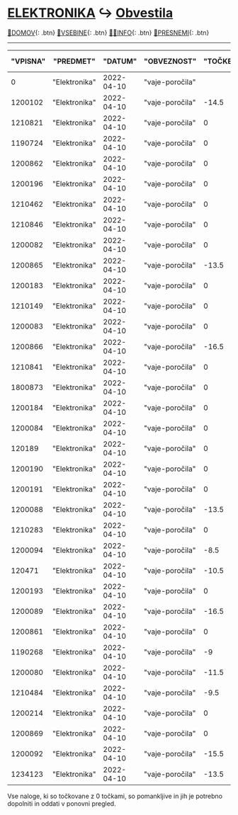 # [ELEKTRONIKA](../index.md) ↪ [Obvestila](./index.md)

[🏡DOMOV](../index.md){: .btn}
[📝VSEBINE](../Vsebine/index.md){: .btn}
[👨‍🎓INFO](../info.md){: .btn}
[💾PRESNEMI](../Presnemi/index.md){: .btn}

---
 
| "VPISNA" | "PREDMET" | "DATUM" | "OBVEZNOST" | "TOČKE" | "OCENA [%]" | "Komentar" | "V-01" | "V-02" | "V-03" | "V-04" | "V-05" | "V-06" | "V-07" | "V-08" | "V-09" | "V-10" | "V-11" | "V-12" | "V-13" | "V-14" | "V-15" | "V-16.1" | "V-16.2" | "V-16.3" |
|------|------|------|------|------|------|------|------|------|------|------|------|------|------|------|------|------|------|------|------|------|------|------|------|------|
| 0 | "Elektronika" | 2022-04-10 | "vaje-poročila" |  |  |  | "n121" | "n131" | "n231" | "n241" | "n311" | "n321" | "n331" | "n341" | "n411" | "n422" | "n423" | "n511" | "n512" | "n521" | "n522" | "n611" | "n612" | "n613" |
| 1200102 | "Elektronika" | 2022-04-10 | "vaje-poročila" | -14.5 | -81% |  | 1 | 1 | 1 | 1 | 1 | 1 | 1 | 0 | 1 | 1 | 0.5 | 1 | 1 | 1 | 0 | 1 | 1 | 0 |
| 1210821 | "Elektronika" | 2022-04-10 | "vaje-poročila" | 0 | 0% |  |  |  |  |  |  |  |  |  |  |  |  |  |  |  |  |  |  |  |
| 1190724 | "Elektronika" | 2022-04-10 | "vaje-poročila" | 0 | 0% |  |  |  |  |  |  |  |  |  |  |  |  |  |  |  |  |  |  |  |
| 1200862 | "Elektronika" | 2022-04-10 | "vaje-poročila" | 0 | 0% |  |  |  |  |  |  |  |  |  |  |  |  |  |  |  |  |  |  |  |
| 1200196 | "Elektronika" | 2022-04-10 | "vaje-poročila" | 0 | 0% |  |  |  |  |  |  |  |  |  |  |  |  |  |  |  |  |  |  |  |
| 1210462 | "Elektronika" | 2022-04-10 | "vaje-poročila" | 0 | 0% |  |  |  |  |  |  |  |  |  |  |  |  |  |  |  |  |  |  |  |
| 1210846 | "Elektronika" | 2022-04-10 | "vaje-poročila" | 0 | 0% |  |  |  |  |  |  |  |  |  |  |  |  |  |  |  |  |  |  |  |
| 1200082 | "Elektronika" | 2022-04-10 | "vaje-poročila" | 0 | 0% |  |  |  |  |  |  |  |  |  |  |  |  |  |  |  |  |  |  |  |
| 1200865 | "Elektronika" | 2022-04-10 | "vaje-poročila" | -13.5 | -75% |  | 1 | 1 | 1 | 1 | 1 | 0 | 0 | 0 | 0 | 1 | 1 | 1 | 1 | 1 | 1 | 1 | 1 | 0.5 |
| 1200183 | "Elektronika" | 2022-04-10 | "vaje-poročila" | 0 | 0% |  |  |  |  |  |  |  |  |  |  |  |  |  |  |  |  |  |  |  |
| 1210149 | "Elektronika" | 2022-04-10 | "vaje-poročila" | 0 | 0% |  |  |  |  |  |  |  |  |  |  |  |  |  |  |  |  |  |  |  |
| 1200083 | "Elektronika" | 2022-04-10 | "vaje-poročila" | 0 | 0% |  |  |  |  |  |  |  |  |  |  |  |  |  |  |  |  |  |  |  |
| 1200866 | "Elektronika" | 2022-04-10 | "vaje-poročila" | -16.5 | -92% |  | 1 | 1 | 1 | 0.5 | 1 | 1 | 1 | 1 | 1 | 1 | 1 | 0 | 1 | 1 | 1 | 1 | 1 | 1 |
| 1210841 | "Elektronika" | 2022-04-10 | "vaje-poročila" | 0 | 0% |  |  |  |  |  |  |  |  |  |  |  |  |  |  |  |  |  |  |  |
| 1800873 | "Elektronika" | 2022-04-10 | "vaje-poročila" | 0 | 0% |  |  |  |  |  |  |  |  |  |  |  |  |  |  |  |  |  |  |  |
| 1200184 | "Elektronika" | 2022-04-10 | "vaje-poročila" | 0 | 0% |  |  |  |  |  |  |  |  |  |  |  |  |  |  |  |  |  |  |  |
| 1200084 | "Elektronika" | 2022-04-10 | "vaje-poročila" | 0 | 0% |  |  |  |  |  |  |  |  |  |  |  |  |  |  |  |  |  |  |  |
| 120189 | "Elektronika" | 2022-04-10 | "vaje-poročila" | 0 | 0% |  |  |  |  |  |  |  |  |  |  |  |  |  |  |  |  |  |  |  |
| 1200190 | "Elektronika" | 2022-04-10 | "vaje-poročila" | 0 | 0% |  |  |  |  |  |  |  |  |  |  |  |  |  |  |  |  |  |  |  |
| 1200191 | "Elektronika" | 2022-04-10 | "vaje-poročila" | 0 | 0% |  |  |  |  |  |  |  |  |  |  |  |  |  |  |  |  |  |  |  |
| 1200088 | "Elektronika" | 2022-04-10 | "vaje-poročila" | -13.5 | -75% |  | 1 | 1 | 0 | 1 | 1 | 1 | 0.5 | 0 | 1 | 1 | 1 | 0 | 1 | 1 | 0 | 1 | 1 | 1 |
| 1210283 | "Elektronika" | 2022-04-10 | "vaje-poročila" | 0 | 0% |  |  |  |  |  |  |  |  |  |  |  |  |  |  |  |  |  |  |  |
| 1200094 | "Elektronika" | 2022-04-10 | "vaje-poročila" | -8.5 | -47% |  | 1 | 1 | 0 | 1 | 1 | 0 | 0 | 0 | 0 | 0 | 0 | 0 | 1 | 1 | 1 | 1 | 0.5 | 0 |
| 120471 | "Elektronika" | 2022-04-10 | "vaje-poročila" | -10.5 | -58% |  | 1 | 1 | 0 | 1 | 1 | 1 | 0 | 0 | 0 | 0 | 0 | 0 | 1 | 1 | 0.5 | 1 | 1 | 1 |
| 1200193 | "Elektronika" | 2022-04-10 | "vaje-poročila" | 0 | 0% |  |  |  |  |  |  |  |  |  |  |  |  |  |  |  |  |  |  |  |
| 1200089 | "Elektronika" | 2022-04-10 | "vaje-poročila" | -16.5 | -92% |  | 1 | 1 | 1 | 1 | 1 | 1 | 0.5 | 1 | 0 | 1 | 1 | 1 | 1 | 1 | 1 | 1 | 1 | 1 |
| 1200861 | "Elektronika" | 2022-04-10 | "vaje-poročila" | 0 | 0% |  |  |  |  |  |  |  |  |  |  |  |  |  |  |  |  |  |  |  |
| 1190268 | "Elektronika" | 2022-04-10 | "vaje-poročila" | -9 | -50% |  | 1 | 1 | 0 | 1 | 1 | 0 | 0 | 0 | 0 | 0 | 0 | 0 | 1 | 1 | 1 | 1 | 1 | 0 |
| 1200080 | "Elektronika" | 2022-04-10 | "vaje-poročila" | -11.5 | -64% |  | 1 | 0.5 | 0 | 1 | 1 | 0 | 0 | 0 | 1 | 0 | 0 | 1 | 1 | 1 | 1 | 1 | 1 | 1 |
| 1210484 | "Elektronika" | 2022-04-10 | "vaje-poročila" | -9.5 | -53% |  | 1 | 1 | 1 | 1 | 1 | 1 | 0 | 0 | 0 | 0 | 0 | 0 | 1 | 1 | 0 | 0 | 1 | 0.5 |
| 1200214 | "Elektronika" | 2022-04-10 | "vaje-poročila" | 0 | 0% |  |  |  |  |  |  |  |  |  |  |  |  |  |  |  |  |  |  |  |
| 1200869 | "Elektronika" | 2022-04-10 | "vaje-poročila" | 0 | 0% |  |  |  |  |  |  |  |  |  |  |  |  |  |  |  |  |  |  |  |
| 1200092 | "Elektronika" | 2022-04-10 | "vaje-poročila" | -15.5 | -86% |  | 1 | 1 | 1 | 0.5 | 1 | 1 | 0 | 1 | 0 | 1 | 1 | 1 | 1 | 1 | 1 | 1 | 1 | 1 |
| 1234123 | "Elektronika" | 2022-04-10 | "vaje-poročila" | -13.5 | -75% |  | 0.5 | 1 | 0 | 1 | 1 | 0 | 0 | 0 | 1 | 1 | 1 | 1 | 1 | 1 | 1 | 1 | 1 | 1 |

Vse naloge, ki so točkovane z 0 točkami, so pomankljive in jih je potrebno dopolniti in oddati v ponovni pregled.
